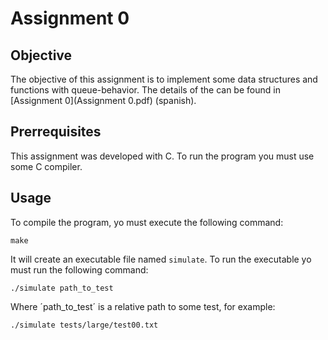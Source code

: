 # Assignment 0

## Objective

The objective of this assignment is to implement some data structures and functions with queue-behavior. The details of the can be found in [Assignment 0](Assignment 0.pdf) (spanish).
## Prerrequisites

This assignment was developed with C. To run the program you must use some C compiler.

## Usage

To compile the program, yo must execute the following command: 

```make```

It will create an executable file named `simulate`. To run the executable yo must run the following command:

```./simulate path_to_test```

Where ´path_to_test´ is a relative path to some test, for example:

```./simulate tests/large/test00.txt```